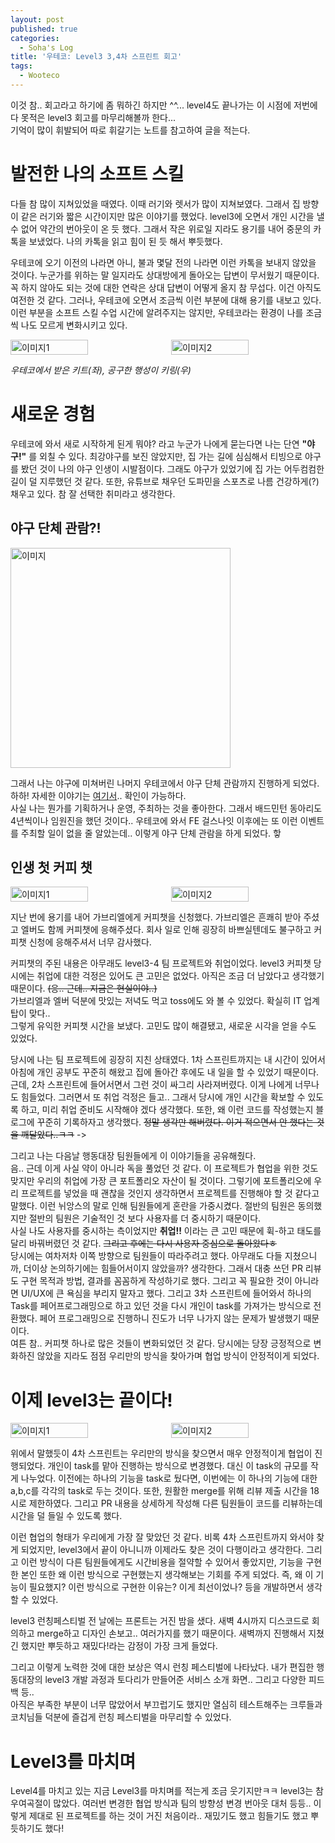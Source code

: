 ```yaml
---
layout: post
published: true
categories:
  - Soha's Log
title: '우테코: Level3 3,4차 스프린트 회고'
tags:
  - Wooteco
---
```


이것 참.. 회고라고 하기에 좀 뭐하긴 하지만 ^^... level4도 끝나가는 이 시점에 저번에 다 못적은 level3 회고를 마무리해볼까 한다...  
기억이 많이 휘발되어 따로 휘갈기는 노트를 참고하여 글을 적는다.

# 발전한 나의 소프트 스킬

다들 참 많이 지쳐있었을 때였다. 이때 러기와 렛서가 많이 지쳐보였다. 그래서 집 방향이 같은 러기와 짧은 시간이지만 많은 이야기를 했었다. level3에 오면서 개인 시간을 낼 수 없어 약간의 번아웃이 온 듯 했다. 그래서 작은 위로일 지라도 용기를 내어 중문의 카톡을 보냈었다. 나의 카톡을 읽고 힘이 된 듯 해서 뿌듯했다.

우테코에 오기 이전의 나라면 아니, 불과 몇달 전의 나라면 이런 카톡을 보내지 않았을 것이다. 누군가를 위하는 말 일지라도 상대방에게 돌아오는 답변이 무서웠기 때문이다. 꼭 하지 않아도 되는 것에 대한 연락은 상대 답변이 어떻게 올지 참 무섭다. 이건 아직도 여전한 것 같다. 그러나, 우테코에 오면서 조금씩 이런 부분에 대해 용기를 내보고 있다. 이런 부분을 소프트 스킬 수업 시간에 알려주지는 않지만, 우테코라는 환경이 나를 조금씩 나도 모르게 변화시키고 있다.

<p style="display:flex; gap:10px; overflow-x: scroll;">
  <img width="50%"  alt="이미지1" src="https://github.com/user-attachments/assets/660f86db-0f02-48df-a052-c8997195e5a0"/>
  <img width="50%" alt="이미지2" src="https://github.com/user-attachments/assets/23ee59bf-52b8-44d7-957c-fbce37faede6"/>
</p>

_우테코에서 받은 키트(좌), 공구한 행성이 키링(우)_

# 새로운 경험

우테코에 와서 새로 시작하게 된게 뭐야? 라고 누군가 나에게 묻는다면 나는 단연 **"야구!"** 를 외칠 수 있다. 최강야구를 보진 않았지만, 집 가는 길에 심심해서 티빙으로 야구를 봤던 것이 나의 야구 인생이 시발점이다. 그래도 야구가 있었기에 집 가는 어두컴컴한 길이 덜 지루했던 것 같다. 또한, 유튜브로 채우던 도파민을 스포츠로 나름 건강하게(?) 채우고 있다. 참 잘 선택한 취미라고 생각한다.

## 야구 단체 관람?!

<img width="352" alt="이미지" src="https://github.com/user-attachments/assets/99289d50-8236-412f-8fee-82010d6d992a">

그래서 나는 야구에 미쳐버린 나머지 우테코에서 야구 단체 관람까지 진행하게 되었다. 하하! 자세한 이야기는 [여기서](https://blog.naver.com/soy2302ten/223550718572).. 확인이 가능하다.  
사실 나는 뭔가를 기획하거나 운영, 주최하는 것을 좋아한다. 그래서 배드민턴 동아리도 4년씩이나 임원진을 했던 것이다.. 우테코에 와서 FE 걸스나잇 이후에는 또 이런 이벤트를 주최할 일이 없을 줄 알았는데.. 이렇게 야구 단체 관람을 하게 되었다. 핳

## 인생 첫 커피 챗

<p style="display:flex; gap:10px; overflow-x: scroll;">
  <img width="50%"  alt="이미지1" src="https://github.com/user-attachments/assets/16e303ec-7adb-4c0e-bcf6-35234f41912f"/>
  <img width="50%" alt="이미지2" src="https://github.com/user-attachments/assets/915e2cd4-378a-4b94-961d-57e6d40c6284"/>
</p>

지난 번에 용기를 내어 가브리엘에게 커피챗을 신청했다. 가브리엘은 흔쾌히 받아 주셨고 엘버도 함께 커피챗에 응해주셨다. 회사 일로 인해 굉장히 바쁘실텐데도 불구하고 커피챗 신청에 응해주셔서 너무 감사했다.

커피챗의 주된 내용은 아무래도 level3-4 팀 프로젝트와 취업이었다. level3 커피챗 당시에는 취업에 대한 걱정은 있어도 큰 고민은 없었다. 아직은 조금 더 남았다고 생각했기 때문이다. ~~(응.. 근데.. 지금은 현실이야..)~~  
가브리엘과 엘버 덕분에 맛있는 저녁도 먹고 toss에도 와 볼 수 있었다. 확실히 IT 업계 탑이 맞다..  
그렇게 유익한 커피챗 시간을 보냈다. 고민도 많이 해결됐고, 새로운 시각을 얻을 수도 있었다.

당시에 나는 팀 프로젝트에 굉장히 지친 상태였다. 1차 스프린트까지는 내 시간이 있어서 아침에 개인 공부도 꾸준히 해왔고 집에 돌아간 후에도 내 일을 할 수 있었기 때문이다. 근데, 2차 스프린트에 들어서면서 그런 것이 싸그리 사라져버렸다. 이게 나에게 너무나도 힘들었다. 그러면서 또 취업 걱정은 들고.. 그래서 당시에 개인 시간을 확보할 수 있도록 하고, 미리 취업 준비도 시작해야 겠다 생각했다. 또한, 왜 이런 코드를 작성했는지 블로그에 꾸준히 기록하자고 생각했다. ~~정말 생각만 해버렸다. 이거 적으면서 안 했다는 것을 깨달았다..ㅋㅋ~~ ->

그리고 나는 다음날 행동대장 팀원들에게 이 이야기들을 공유해줬다.  
음.. 근데 이게 사실 약이 아니라 독을 풀었던 것 같다. 이 프로젝트가 협업을 위한 것도 맞지만 우리의 취업에 가장 큰 포트폴리오 자산이 될 것이다. 그렇기에 포트폴리오에 우리 프로젝트를 넣었을 때 괜찮을 것인지 생각하면서 프로젝트를 진행해야 할 것 같다고 말했다. 이런 뉘앙스의 말로 인해 팀원들에게 혼란을 가중시켰다. 절반의 팀원은 동의했지만 절반의 팀원은 기술적인 것 보다 사용자를 더 중시하기 때문이다.  
사실 나도 사용자를 중시하는 측이었지만 **취업!!** 이라는 큰 고민 때문에 휙-하고 태도를 달리 바꿔버렸던 것 같다. ~~그리고 후에는 다시 사용자 중심으로 돌아왔다ㅎ~~  
당시에는 여차저차 이쪽 방향으로 팀원들이 따라주려고 했다. 아무래도 다들 지쳤으니까, 더이상 논의하기에는 힘들어서이지 않았을까? 생각한다. 그래서 대충 쓰던 PR 리뷰도 구현 목적과 방법, 결과를 꼼꼼하게 작성하기로 했다. 그리고 꼭 필요한 것이 아니라면 UI/UX에 큰 욕심을 부리지 말자고 했다. 그리고 3차 스프린트에 들어와서 하나의 Task를 페어프로그래밍으로 하고 있던 것을 다시 개인이 task를 가져가는 방식으로 전환했다. 페어 프로그래밍으로 진행하니 진도가 너무 나가지 않는 문제가 발생했기 때문이다.  
여튼 참.. 커피챗 하나로 많은 것들이 변화되었던 것 같다. 당시에는 당장 긍정적으로 변화하진 않았을 지라도 점점 우리만의 방식을 찾아가며 협업 방식이 안정적이게 되었다.

# 이제 level3는 끝이다!

<p style="display:flex; gap:10px; overflow-x: scroll;">
  <img width="50%"  alt="이미지1" src="https://github.com/user-attachments/assets/6c936e22-2f8f-4928-96af-32aabe78951d"/>
  <img width="50%" alt="이미지2" src="https://github.com/user-attachments/assets/3a0dceee-3cfd-43bd-aa84-25d98943f4b2"/>
</p>

위에서 말했듯이 4차 스프린트는 우리만의 방식을 찾으면서 매우 안정적이게 협업이 진행되었다. 개인이 task를 맡아 진행하는 방식으로 변경했다. 대신 이 task의 규모를 작게 나누었다. 이전에는 하나의 기능을 task로 뒀다면, 이번에는 이 하나의 기능에 대한 a,b,c를 각각의 task로 두는 것이다. 또한, 원활한 merge를 위해 리뷰 제출 시간을 18시로 제한하였다. 그리고 PR 내용을 상세하게 작성해 다른 팀원들이 코드를 리뷰하는데 시간을 덜 들일 수 있도록 했다.

이런 협업의 형태가 우리에게 가장 잘 맞았던 것 같다. 비록 4차 스프린트까지 와서야 찾게 되었지만, level3에서 끝이 아니니까 이제라도 찾은 것이 다행이라고 생각한다. 그리고 이런 방식이 다른 팀원들에게도 시간비용을 절약할 수 있어서 좋았지만, 기능을 구현한 본인 또한 왜 이런 방식으로 구현했는지 생각해보는 기회를 주게 되었다. 즉, 왜 이 기능이 필요했지? 이런 방식으로 구현한 이유는? 이게 최선이었나? 등을 개발하면서 생각할 수 있었다.

level3 런칭페스티벌 전 날에는 프론트는 거진 밤을 샜다. 새벽 4시까지 디스코드로 회의하고 merge하고 디자인 손보고.. 여러가지를 했기 때문이다. 새벽까지 진행해서 지쳤긴 했지만 뿌듯하고 재밌다!라는 감정이 가장 크게 들었다.

그리고 이렇게 노력한 것에 대한 보상은 역시 런칭 페스티벌에 나타났다. 내가 편집한 행동대장의 level3 개발 과정과 토다리가 만들어준 서비스 소개 화면.. 그리고 다양한 피드백 등..  
아직은 부족한 부분이 너무 많았어서 부끄럽기도 했지만 열심히 테스트해주는 크루들과 코치님들 덕분에 즐겁게 런칭 페스티벌을 마무리할 수 있었다.

# Level3를 마치며

Level4를 마치고 있는 지금 Level3를 마치며를 적는게 조금 웃기지만ㅋㅋ level3는 참 우여곡절이 많았다. 여러번 변경한 협업 방식과 팀의 방향성 변경 번아웃 대처 등등.. 이렇게 제대로 된 프로젝트를 하는 것이 거진 처음이라.. 재밌기도 했고 힘들기도 했고 뿌듯하기도 했다!
